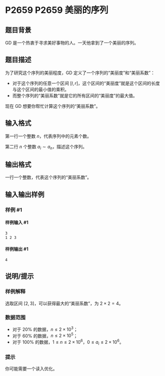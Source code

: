 # P2659 P2659 美丽的序列

## 题目背景

GD 是一个热衷于寻求美好事物的人。一天他拿到了一个美丽的序列。

## 题目描述

为了研究这个序列的美丽程度，GD 定义了一个序列的“美丽度”和“美丽系数”：

- 对于这个序列的任意一个区间 $[l,r]$，这个区间的“美丽度”就是这个区间的长度与这个区间的最小值的乘积。
- 而整个序列的“美丽系数”就是它的所有区间的“美丽度”的最大值。

现在 GD 想要你帮忙计算这个序列的“美丽系数”。

## 输入格式

第一行一个整数 $n$，代表序列中的元素个数。

第二行 $n$ 个整数 $a_i \sim a_n$，描述这个序列。

## 输出格式

一行一个整数，代表这个序列的“美丽系数”。

## 输入输出样例

### 样例 #1

#### 样例输入 #1

```
3 
1 2 3
```

#### 样例输出 #1

```
4
```

## 说明/提示

### 样例解释

选取区间 $[2,3]$，可以获得最大的“美丽系数”，为 $2 \times 2=4$。

### 数据范围

- 对于 $20\%$ 的数据，$n \le 2 \times 10^3$；
- 对于 $60\%$ 的数据，$n \le 2 \times 10^5$；
- 对于 $100\%$ 的数据，$1 \le n \le 2 \times 10^6$，$0 \le a_i \le 2 \times 10^6$。

### 提示

你可能需要一个读入优化。
